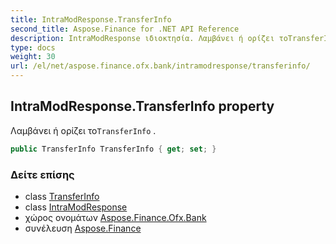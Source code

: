 ```yaml
---
title: IntraModResponse.TransferInfo
second_title: Aspose.Finance for .NET API Reference
description: IntraModResponse ιδιοκτησία. Λαμβάνει ή ορίζει τοTransferInfo .
type: docs
weight: 30
url: /el/net/aspose.finance.ofx.bank/intramodresponse/transferinfo/
---
```

## IntraModResponse.TransferInfo property

Λαμβάνει ή ορίζει το`TransferInfo` .

```csharp
public TransferInfo TransferInfo { get; set; }
```

### Δείτε επίσης

* class [TransferInfo](../../../aspose.finance.ofx/transferinfo/)
* class [IntraModResponse](../)
* χώρος ονομάτων [Aspose.Finance.Ofx.Bank](../../intramodresponse/)
* συνέλευση [Aspose.Finance](../../../)


